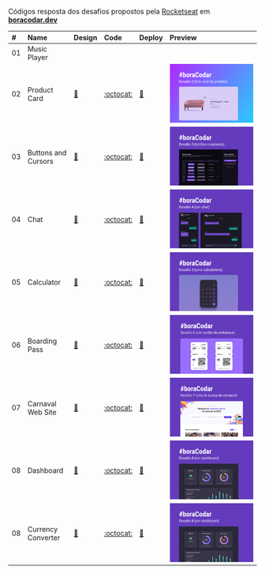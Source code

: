Códigos resposta dos desafios propostos pela [Rocketseat](https://www.rocketseat.com.br/) em **[boracodar.dev](https://boracodar.dev/)**

| #   | Name                | Design                                                            | Code                                                                                          | Deploy                                                                                     | Preview                                                                                                                      |
| :-- | :------------------ | :---------------------------------------------------------------- | :-------------------------------------------------------------------------------------------- | :----------------------------------------------------------------------------------------- | :--------------------------------------------------------------------------------------------------------------------------- |
| 01  | Music Player        | []()                                                              | []()                                                                                          | []()                                                                                       | ![]()                                                                                                                        |
| 02  | Product Card        | [:art:](https://www.figma.com/community/file/1195050984449538256) | [:octocat:](https://github.com/rafaelreisramos/boracodar.dev/tree/main/02_product-card)       | [:checkered_flag:](https://rafaelreisramos.github.io/boracodar.dev/02_product-card/)       | [![](./02_product-card/.github/cover.png)](https://github.com/rafaelreisramos/boracodar.dev/tree/main/02_product-card)       |
| 03  | Buttons and Cursors | [:art:](https://www.figma.com/community/file/1197534710257750520) | [:octocat:](https://github.com/rafaelreisramos/boracodar.dev/tree/main/03_button-docs)        | [:checkered_flag:](https://rafaelreisramos.github.io/boracodar.dev/03_button-docs/)        | [![](./03_button-docs/.github/cover.png)](https://github.com/rafaelreisramos/boracodar.dev/tree/main/03_button-docs)         |
| 04  | Chat                | [:art:](https://www.figma.com/community/file/1200070743637495660) | [:octocat:](https://github.com/rafaelreisramos/boracodar.dev/tree/main/04_chat)               | [:checkered_flag:](https://rafaelreisramos.github.io/boracodar.dev/04_chat/)               | [![](./04_chat/.github/cover.png)](https://github.com/rafaelreisramos/boracodar.dev/tree/main/04_chat)                       |
| 05  | Calculator          | [:art:](https://www.figma.com/community/file/1202607074523509182) | [:octocat:](https://github.com/rafaelreisramos/boracodar.dev/tree/main/05_calculator)         | [:checkered_flag:](https://rafaelreisramos.github.io/boracodar.dev/05_calculator/)         | [![](./05_calculator/.github/cover.png)](https://github.com/rafaelreisramos/boracodar.dev/tree/main/05_calculator)           |
| 06  | Boarding Pass       | [:art:](https://www.figma.com/community/file/1205146101173113980) | [:octocat:](https://github.com/rafaelreisramos/boracodar.dev/tree/main/06_boarding-pass)      | [:checkered_flag:](https://rafaelreisramos.github.io/boracodar.dev/06_boarding-pass/)      | [![](./06_boarding-pass/.github/cover.png)](https://github.com/rafaelreisramos/boracodar.dev/tree/main/06_boarding-pass)     |
| 07  | Carnaval Web Site   | [:art:](https://www.figma.com/community/file/1207675804423978995) | [:octocat:](https://github.com/rafaelreisramos/boracodar.dev/tree/main/07_find-your-block)    | [:checkered_flag:](https://rafaelreisramos.github.io/boracodar.dev/07_find-your-block/)    | [![](./07_find-your-block/.github/cover.png)](https://github.com/rafaelreisramos/boracodar.dev/tree/main/07_find-your-block) |
| 08  | Dashboard           | [:art:](https://www.figma.com/community/file/1210217615683203825) | [:octocat:](https://github.com/rafaelreisramos/boracodar.dev/tree/main/08_dashboard)          | [:checkered_flag:](https://rafaelreisramos.github.io/boracodar.dev/08_dashboard/)          | [![](./08_dashboard/.github/cover.png)](https://github.com/rafaelreisramos/boracodar.dev/tree/main/08_dashboard)             |
| 08  | Currency Converter  | [:art:](https://www.figma.com/community/file/1212757179376046656) | [:octocat:](https://github.com/rafaelreisramos/boracodar.dev/tree/main/09_currency-converter) | [:checkered_flag:](https://rafaelreisramos.github.io/boracodar.dev/09_currency-converter/) | [![](./08_dashboard/.github/cover.png)](https://github.com/rafaelreisramos/boracodar.dev/tree/main/08_currency-converter)    |
